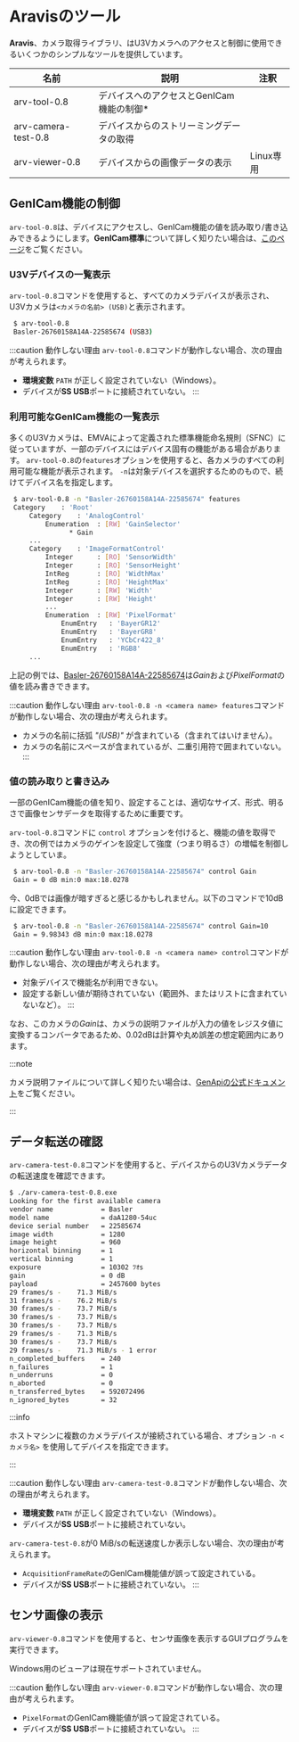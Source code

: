 # Aravisのツール

**Aravis**、カメラ取得ライブラリ、はU3Vカメラへのアクセスと制御に使用できるいくつかのシンプルなツールを提供しています。

| 名前 | 説明 | 注釈 |
| --------   | ------- | ------- |
| arv-tool-0.8 | デバイスへのアクセスとGenICam機能の制御* |
| arv-camera-test-0.8 | デバイスからのストリーミングデータの取得 |
| arv-viewer-0.8 | デバイスからの画像データの表示 | Linux専用|

## GenICam機能の制御

`arv-tool-0.8`は、デバイスにアクセスし、GenICam機能の値を読み取り/書き込みできるようにします。**GenICam標準**について詳しく知りたい場合は、[このページ](../../lessons/camera.md#genicam)をご覧ください。

### U3Vデバイスの一覧表示

`arv-tool-0.8`コマンドを使用すると、すべてのカメラデバイスが表示され、U3Vカメラは`<カメラの名前> (USB)`と表示されます。

```bash title="arv-tool-0.8"
 $ arv-tool-0.8 
 Basler-26760158A14A-22585674 (USB3)
 ```

:::caution 動作しない理由
`arv-tool-0.8`コマンドが動作しない場合、次の理由が考えられます。
* **環境変数** `PATH` が正しく設定されていない（Windows）。
* デバイスが**SS USB**ポートに接続されていない。
:::

### 利用可能なGenICam機能の一覧表示

多くのU3Vカメラは、EMVAによって定義された標準機能命名規則（SFNC）に従っていますが、一部のデバイスにはデバイス固有の機能がある場合があります。 `arv-tool-0.8`の`features`オプションを使用すると、各カメラのすべての利用可能な機能が表示されます。 `-n`は対象デバイスを選択するためのもので、続けてデバイス名を指定します。

```bash title="arv-tool-0.8 -n <camera name> features"
 $ arv-tool-0.8 -n "Basler-26760158A14A-22585674" features
 Category    : 'Root'
     Category    : 'AnalogControl'
         Enumeration  : [RW] 'GainSelector'
               * Gain
     ...
     Category    : 'ImageFormatControl'
         Integer      : [RO] 'SensorWidth'
         Integer      : [RO] 'SensorHeight'
         IntReg       : [RO] 'WidthMax'
         IntReg       : [RO] 'HeightMax'
         Integer      : [RW] 'Width'
         Integer      : [RW] 'Height'
         ...
         Enumeration  : [RW] 'PixelFormat'
             EnumEntry   : 'BayerGR12'
             EnumEntry   : 'BayerGR8'
             EnumEntry   : 'YCbCr422_8'
             EnumEntry   : 'RGB8'
     ...
 ```

上記の例では、[Basler-26760158A14A-22585674](https://www.baslerweb.com/en/products/cameras/area-scan-cameras/dart/daa1280-54uc-cs-mount/)は*Gain*および*PixelFormat*の値を読み書きできます。

:::caution 動作しない理由
`arv-tool-0.8 -n <camera name> features`コマンドが動作しない場合、次の理由が考えられます。
* カメラの名前に括弧 *"(USB)"* が含まれている（含まれてはいけません）。
* カメラの名前にスペースが含まれているが、二重引用符で囲まれていない。
:::

### 値の読み取りと書き込み

一部のGenICam機能の値を知り、設定することは、適切なサイズ、形式、明るさで画像センサデータを取得するために重要です。

`arv-tool-0.8`コマンドに `control` オプションを付けると、機能の値を取得でき、次の例ではカメラのゲインを設定して強度（つまり明るさ）の増幅を制御しようとしていま。

```bash title="arv-tool-0.8 -n <camera name> control <feature name>"
 $ arv-tool-0.8 -n "Basler-26760158A14A-22585674" control Gain
 Gain = 0 dB min:0 max:18.0278
 ```

今、0dBでは画像が暗すぎると感じるかもしれません。以下のコマンドで10dBに設定できます。

```bash title="arv-tool-0.8 -n <camera name> control <feature name>=<new value>"
 $ arv-tool-0.8 -n "Basler-26760158A14A-22585674" control Gain=10
 Gain = 9.98343 dB min:0 max:18.0278
 ```

:::caution 動作しない理由
`arv-tool-0.8 -n <camera name> control`コマンドが動作しない場合、次の理由が考えられます。
* 対象デバイスで機能名が利用できない。
* 設定する新しい値が期待されていない（範囲外、またはリストに含まれていないなど）。
:::

なお、このカメラの*Gain*は、カメラの説明ファイルが入力の値をレジスタ値に変換するコンバータであるため、0.02dBは計算や丸め誤差の想定範囲内にあります。

:::note

カメラ説明ファイルについて詳しく知りたい場合は、[GenApiの公式ドキュメント](https://www.emva.org/standards-technology/genicam/introduction-new/)をご覧ください。

:::

## データ転送の確認

`arv-camera-test-0.8`コマンドを使用すると、デバイスからのU3Vカメラデータの転送速度を確認できます。

```bash title="arv-camera-test-0.8 -n <camera name>"
$ ./arv-camera-test-0.8.exe
Looking for the first available camera
vendor name            = Basler
model name             = daA1280-54uc
device serial number   = 22585674
image width            = 1280
image height           = 960
horizontal binning     = 1
vertical binning       = 1
exposure               = 10302 ﾂｵs
gain                   = 0 dB
payload                = 2457600 bytes
29 frames/s -    71.3 MiB/s
31 frames/s -    76.2 MiB/s
30 frames/s -    73.7 MiB/s
30 frames/s -    73.7 MiB/s
30 frames/s -    73.7 MiB/s
29 frames/s -    71.3 MiB/s
30 frames/s -    73.7 MiB/s
29 frames/s -    71.3 MiB/s - 1 error
n_completed_buffers    = 240
n_failures             = 1
n_underruns            = 0
n_aborted              = 0
n_transferred_bytes    = 592072496
n_ignored_bytes        = 32
```

:::info

ホストマシンに複数のカメラデバイスが接続されている場合、オプション `-n <カメラ名>` を使用してデバイスを指定できます。

:::

:::caution 動作しない理由
`arv-camera-test-0.8`コマンドが動作しない場合、次の理由が考えられます。
* **環境変数** `PATH` が正しく設定されていない（Windows）。
* デバイスが**SS USB**ポートに接続されていない。

`arv-camera-test-0.8`が0 MiB/sの転送速度しか表示しない場合、次の理由が考えられます。
* `AcquisitionFrameRate`のGenICam機能値が誤って設定されている。
* デバイスが**SS USB**ポートに接続されていない。
:::

## センサ画像の表示

`arv-viewer-0.8`コマンドを使用すると、センサ画像を表示するGUIプログラムを実行できます。

Windows用のビューアは現在サポートされていません。

:::caution 動作しない理由
`arv-viewer-0.8`コマンドが動作しない場合、次の理由が考えられます。
* `PixelFormat`のGenICam機能値が誤って設定されている。
* デバイスが**SS USB**ポートに接続されていない。
:::
